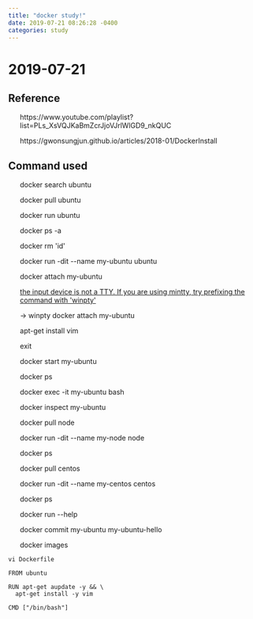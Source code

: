 ```yaml
---
title: "docker study!"
date: 2019-07-21 08:26:28 -0400
categories: study
---
```


# 2019-07-21

## Reference

<ul>https://www.youtube.com/playlist?list=PLs_XsVQJKaBmZcrJjoVJrlWlGD9_nkQUC</ul>
<ul>https://gwonsungjun.github.io/articles/2018-01/DockerInstall</ul>

## Command used

<ul>docker search ubuntu</ul>
<ul>docker pull ubuntu</ul>
<ul>docker run ubuntu</ul>
<ul>docker ps -a</ul>
<ul>docker rm 'id'</ul>

<ul>docker run -dit --name my-ubuntu ubuntu</ul>
<ul>docker attach my-ubuntu</ul>
<ul><span style="color:red"><a href="https://stackoverflow.com/questions/48623005/docker-error-the-input-device-is-not-a-tty-if-you-are-using-mintty-try-prefi">the input device is not a TTY.  If you are using mintty, try prefixing the command with 'winpty'</a></span></ul>
  <ul>-> winpty docker attach my-ubuntu</ul>
<ul>apt-get install vim</ul>

<ul>exit</ul>
<ul>docker start my-ubuntu</ul>
<ul>docker ps</ul>
<ul>docker exec -it my-ubuntu bash</ul>

<ul>docker inspect my-ubuntu</ul>
<ul>docker pull node</ul>
<ul>docker run -dit --name my-node node</ul>
<ul>docker ps</ul>

<ul>docker pull centos</ul>
<ul>docker run -dit --name my-centos centos</ul>
<ul>docker ps</ul>
<ul>docker run --help</ul>

<ul>docker commit my-ubuntu my-ubuntu-hello</ul>
<ul>docker images</ul>

~~~
vi Dockerfile

FROM ubuntu

RUN apt-get aupdate -y && \
  apt-get install -y vim
  
CMD ["/bin/bash"]
~~~
